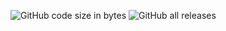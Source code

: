 <img alt="GitHub code size in bytes" src="https://img.shields.io/github/languages/code-size/CBot-official/CBot-Tcl"> <img alt="GitHub all releases" src="https://img.shields.io/github/downloads/CBot-official/CBot-tcl/total">
